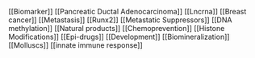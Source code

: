 [[Biomarker]]
[[Pancreatic Ductal Adenocarcinoma]]
[[Lncrna]]
[[Breast cancer]]
[[Metastasis]]
[[Runx2]]
[[Metastatic Suppressors]]
[[DNA methylation]]
[[Natural products]]
[[Chemoprevention]]
[[Histone Modifications]]
[[Epi-drugs]]
[[Development]]
[[Biomineralization]]
[[Molluscs]]
[[innate immune response]]
